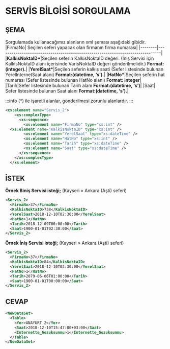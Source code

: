 # SERVİS BİLGİSİ SORGULAMA

## ŞEMA

Sorgulamada kullanacağımız alanların xml şeması aşağıdaki gibidir.
|FirmaNo| Seçilen seferi yapacak olan firmanın firma numarası|
|--------|-------------------------------------------------------------------------------|
|**KalkisNoktaID\***|Seçilen seferin KalkisNoktaID değeri. (İniş Servisi için KalkisNoktaID alanı içerisinde VarisNoktaID değeri gönderilmelidir.) **Format:(integer).**|
|**YerelSaat\***|Seçilen seferin kalkış saati (Sefer listesinde bulunan YerelInternetSaat alanı) **Format:(datetime, ‘s’).**|
|**HatNo\***|Seçilen seferin hat numarası (Sefer listesinde bulunan HatNo alanı) **Format: integer**|
|Tarih|Sefer listesinde bulunan Tarih alanı **Format:(datetime, ‘s’)**|
|Saat| Sefer listesinde bulunan Saat alanı **Format:(datetime, ‘s’).**|

:::info
(\*) ile işaretli alanlar, gönderilmesi zorunlu alanlardır.
:::

```xml
<xs:element name="Servis_2">
    <xs:complexType>
      <xs:sequence>
        <xs:element name="FirmaNo" type="xs:int" />
  <xs:element name="KalkisNoktaID" type="xs:int" />
        <xs:element name="YerelSaat" type="xs:dateTime" />
        <xs:element name="HatNo" type="xs:int" />
        <xs:element name="Tarih" type="xs:dateTime" />
        <xs:element name="Saat" type="xs:dateTime" />
      </xs:sequence>
    </xs:complexType>
  </xs:element>
```

## İSTEK

**Örnek Biniş Servisi isteği;** (Kayseri » Ankara (Aşti) seferi)

```xml
<Servis_2>
  <FirmaNo>37</FirmaNo>
  <KalkisNoktaID>738</KalkisNoktaID>
  <YerelSaat>2018-12-10T02:30:00</YerelSaat>
  <HatNo>1</HatNo>
  <Tarih>2018-12-09T00:00:00</Tarih>
  <Saat>1900-01-01T02:30:00</Saat>
</Servis_2>
```

**Örnek İniş Servisi isteği;** (Kayseri » Ankara (Aşti) seferi)

```xml
<Servis_2>
  <FirmaNo>37</FirmaNo>
  <KalkisNoktaID>84</KalkisNoktaID>
  <YerelSaat>2018-12-10T02:30:00</YerelSaat>
  <HatNo>1</HatNo>
  <Tarih>2079-06-06T01:00:00</Tarih>
  <Saat>1900-01-01T00:00:00</Saat>
</Servis_2>
```

## CEVAP

```xml
<NewDataSet>
  <Table>
    <Yer>ANAYURT 2</Yer>
    <Saat>2018-12-10T15:47:00+03:00</Saat>
    <Internette_Gozuksunmu>1</Internette_Gozuksunmu>
  </Table>
</NewDataSet>
```
